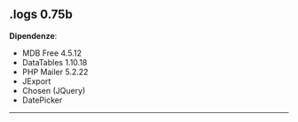 <B><h2>.logs 0.75b</B></h2>



<b>Dipendenze</b>:<br><ul>
<li>MDB Free 4.5.12
<li>DataTables 1.10.18
<li>PHP Mailer 5.2.22
<li>JExport
<li>Chosen (JQuery)
<li>DatePicker

</ul>

<hr>

